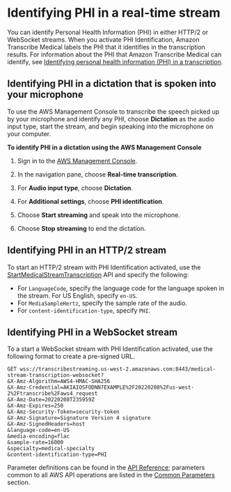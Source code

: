 # Identifying PHI in a real\-time stream<a name="phi-id-stream"></a>

You can identify Personal Health Information \(PHI\) in either HTTP/2 or WebSocket streams\. When you activate PHI Identification, Amazon Transcribe Medical labels the PHI that it identifies in the transcription results\. For information about the PHI that Amazon Transcribe Medical can identify, see [Identifying personal health information \(PHI\) in a transcription](phi-id.md)\. 



## Identifying PHI in a dictation that is spoken into your microphone<a name="console-stream-phi"></a>

To use the AWS Management Console to transcribe the speech picked up by your microphone and identify any PHI, choose **Dictation** as the audio input type, start the stream, and begin speaking into the microphone on your computer\.

**To identify PHI in a dictation using the AWS Management Console**

1. Sign in to the [AWS Management Console](https://console.aws.amazon.com/transcribe/)\.

1. In the navigation pane, choose **Real\-time transcription**\.

1. For **Audio input type**, choose **Dictation**\.

1. For **Additional settings**, choose **PHI identification**\.

1. Choose **Start streaming** and speak into the microphone\.

1. Choose **Stop streaming** to end the dictation\.

## Identifying PHI in an HTTP/2 stream<a name="http2-stream-phi"></a>

To start an HTTP/2 stream with PHI Identification activated, use the [StartMedicalStreamTranscription](https://docs.aws.amazon.com/transcribe/latest/APIReference/API_streaming_StartMedicalStreamTranscription.html) API and specify the following:
+ For `LanguageCode`, specify the language code for the language spoken in the stream\. For US English, specify `en-US`\.
+ For `MediaSampleHertz`, specify the sample rate of the audio\.
+ For `content-identification-type`, specify `PHI`\.

## Identifying PHI in a WebSocket stream<a name="websocket-phi-id"></a>

 To a start a WebSocket stream with PHI Identification activated, use the following format to create a pre\-signed URL\.

```
GET wss://transcribestreaming.us-west-2.amazonaws.com:8443/medical-stream-transcription-websocket?
&X-Amz-Algorithm=AWS4-HMAC-SHA256 
&X-Amz-Credential=AKIAIOSFODNN7EXAMPLE%2F20220208%2Fus-west-2%2Ftranscribe%2Faws4_request 
&X-Amz-Date=20220208T235959Z 
&X-Amz-Expires=250 
&X-Amz-Security-Token=security-token 
&X-Amz-Signature=Signature Version 4 signature 
&X-Amz-SignedHeaders=host 
&language-code=en-US
&media-encoding=flac 
&sample-rate=16000 
&specialty=medical-specialty
&content-identification-type=PHI
```

Parameter definitions can be found in the [API Reference](https://docs.aws.amazon.com/transcribe/latest/APIReference/API_Reference.html); parameters common to all AWS API operations are listed in the [Common Parameters](https://docs.aws.amazon.com/transcribe/latest/APIReference/CommonParameters.html) section\.